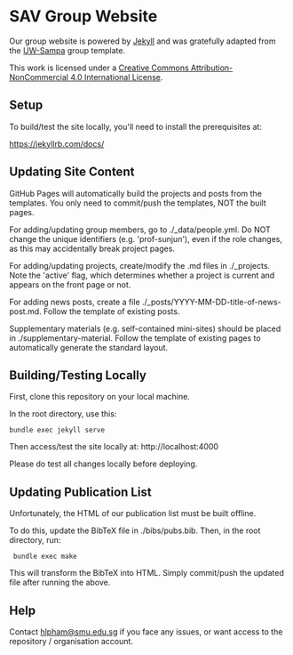 SAV Group Website
=================

Our group website is powered by [Jekyll]() and was gratefully adapted from the [UW-Sampa](https://github.com/uwsampa/research-group-web) group template.

This work is licensed under a [Creative Commons Attribution-NonCommercial 4.0 International License][license].

[license]: https://creativecommons.org/licenses/by-nc/4.0/


Setup
-----

To build/test the site locally, you'll need to install the prerequisites at:

https://jekyllrb.com/docs/


Updating Site Content
---------------------

GitHub Pages will automatically build the projects and posts from the templates. You only need to commit/push the templates, NOT the built pages.

For adding/updating group members, go to ./_data/people.yml. Do NOT change the unique identifiers (e.g. 'prof-sunjun'), even if the role changes, as this may accidentally break project pages.

For adding/updating projects, create/modify the .md files in ./_projects. Note the 'active' flag, which determines whether a project is current and appears on the front page or not.

For adding news posts, create a file ./_posts/YYYY-MM-DD-title-of-news-post.md. Follow the template of existing posts.

Supplementary materials (e.g. self-contained mini-sites) should be placed in ./supplementary-material. Follow the template of existing pages to automatically generate the standard layout.

Building/Testing Locally
------------------------

First, clone this repository on your local machine.

In the root directory, use this:

    bundle exec jekyll serve

Then access/test the site locally at: http://localhost:4000

Please do test all changes locally before deploying.

Updating Publication List
-------------------------

Unfortunately, the HTML of our publication list must be built offline.

To do this, update the BibTeX file in ./bibs/pubs.bib. Then, in the root directory, run:

     bundle exec make

This will transform the BibTeX into HTML. Simply commit/push the updated file after running the above.

Help
----

Contact hlpham@smu.edu.sg if you face any issues, or want access to the repository / organisation account.
